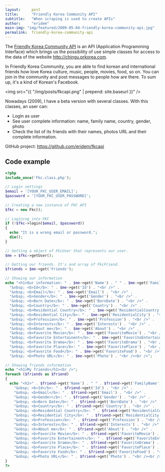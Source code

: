```yaml
---
layout:     post
title:      "Friendly Korea Community API"
subtitle:   "When scraping is used to create APIs"
author:     "eridem"
main-img: "img/featured/2009-05-04-friendly-korea-community-api.jpg"
permalink:  friendly-korea-community-api
---
```


The [Friendly Korea Community API](https://github.com/eridem/fkcapi) is an API (Application Programming Interface) which brings us the possibility of use simple classes for access to the data of the website <http://chingu.prkorea.com>.

In Friendly Korea Community, you are able to find korean and international friends how love Korea culture, music, people, movies, food, so on. You can join in the community and post messages to people how are there. To sum up, it's a kind of Korean's Facebook.

<img src="{{ "/img/posts/fkcapi.png" | prepend: site.baseurl }}" />

Nowadays (2009), I have a beta version with several classes. With this classes, an user can:

- Login as user
- See user complete information: name, family name, country, gender, photo
- Check the list of its friends with their names, photos URL and their complete information.

GitHub project: <https://github.com/eridem/fkcapi>

## Code example

```php
<?php
include_once('Fkc.class.php');
 
// Login settings
$email = '[YOUR_FKC_USER_EMAIL]';
$password = '[YOUR_FKC_USER_PASSWORD]';
 
// Creating a new instance of FKC API
$fkc = new Fkc();
 
// Logining into FKC
if (!$fkc->login($email, $password))
{
  echo "It is a wrong email or password.";
  die();
}
 
// Getting a object of FkcUser that represents our user.
$me = $fkc->getUser();
 
// Getting our friends. It's and array of FkcFriend.
$friends = $me->get('Friends');
 
// Showing our information
echo "<h1>Our information: " . $me->get('Name') . " " . $me->get('FamilyName') . "</h1>" .
  "&nbsp; <b>Id</b>: " . $me->get('Id') . "<br />" .
  "&nbsp; <b>Email</b>: " . $me->get('Email') . "<br />" .
  "&nbsp; <b>Gender</b>: " . $me->get('Gender') . "<br />" .
  "&nbsp; <b>Born Date</b>: " . $me->get('BornDate') . "<br />" .
  "&nbsp; <b>Country</b>: " . $me->get('Country') . "<br />" .
  "&nbsp; <b>Residential Country</b>: " . $me->get('ResidentialCountry') . "<br />" .
  "&nbsp; <b>Residential City</b>: " . $me->get('ResidentialCity') . "<br />" .
  "&nbsp; <b>Profession</b>: " . $me->get('Profession') . "<br />" .
  "&nbsp; <b>Interests</b>: " . $me->get('Interests') . "<br />" .
  "&nbsp; <b>About me</b>: " . $me->get('About') . "<br />" .
  "&nbsp; <b>Favorite Movie</b>: " . $me->get('FavoriteMovie') . "<br />" .
  "&nbsp; <b>Favorite Entertainent</b>: " . $me->get('FavoriteEntertainent') . "<br />" .
  "&nbsp; <b>Favorite Drama</b>: " . $me->get('FavoriteDrama') . "<br />" .
  "&nbsp; <b>Favorite Place</b>: " . $me->get('FavoritePlace') . "<br />" .
  "&nbsp; <b>Favorite Food</b>: " . $me->get('FavoriteFood') . "<br />" .
  "&nbsp; <b>Photo URL</b>: " . $me->get('Photo') . "<br /><br />";
 
// Showing friends information
echo "<h1>My friends</h1><br />";
foreach ($friends as $friend)
{
  echo "<h2>" . $friend->get('Name') . " " . $friend->get('FamilyName') . "</h2>" .
    "&nbsp; <b>Id</b>: " . $friend->get('Id') . "<br />" .
    "&nbsp; <b>Email</b>: " . $friend->get('Email') . "<br />" .
    "&nbsp; <b>Gender</b>: " . $friend->get('Gender') . "<br />" .
    "&nbsp; <b>Born Date</b>: " . $friend->get('BornDate') . "<br />" .
    "&nbsp; <b>Country</b>: " . $friend->get('Country') . "<br />" .
    "&nbsp; <b>Residential Country</b>: " . $friend->get('ResidentialCountry') . "<br />" .
    "&nbsp; <b>Residential City</b>: " . $friend->get('ResidentialCity') . "<br />" .
    "&nbsp; <b>Profession</b>: " . $friend->get('Profession') . "<br />" .
    "&nbsp; <b>Interests</b>: " . $friend->get('Interests') . "<br />" .
    "&nbsp; <b>About me</b>: " . $friend->get('About') . "<br />" .
    "&nbsp; <b>Favorite Movie</b>: " . $friend->get('FavoriteMovie') . "<br />" .
    "&nbsp; <b>Favorite Entertainent</b>: " . $friend->get('FavoriteEntertainent') . "<br />" .
    "&nbsp; <b>Favorite Drama</b>: " . $friend->get('FavoriteDrama') . "<br />" .
    "&nbsp; <b>Favorite Place</b>: " . $friend->get('FavoritePlace') . "<br />" .
    "&nbsp; <b>Favorite Food</b>: " . $friend->get('FavoriteFood') . "<br />" .
    "&nbsp; <b>Photo URL</b>: " . $friend->get('Photo') . "<br /><br />";
}
?>
```
